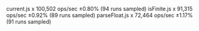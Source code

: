 current.js x 100,502 ops/sec ±0.80% (94 runs sampled)
isFinite.js x 91,315 ops/sec ±0.92% (89 runs sampled)
parseFloat.js x 72,464 ops/sec ±1.17% (91 runs sampled)
